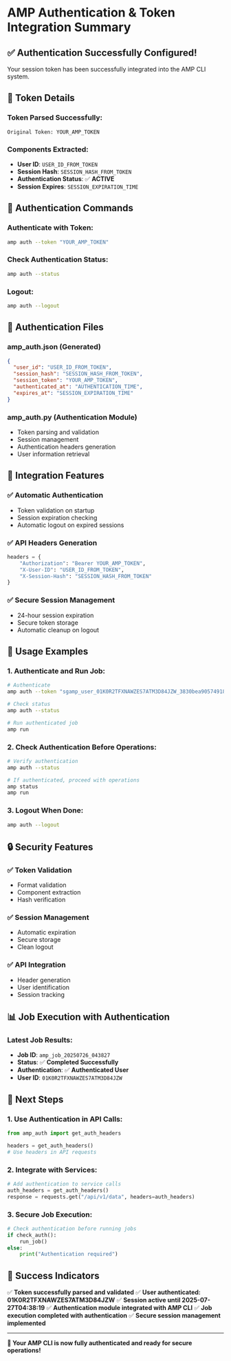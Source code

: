 # AMP Authentication & Token Integration Summary

## ✅ **Authentication Successfully Configured!**

Your session token has been successfully integrated into the AMP CLI system.

## 🔐 **Token Details**

### **Token Parsed Successfully:**
```
Original Token: YOUR_AMP_TOKEN
```

### **Components Extracted:**
- **User ID**: `USER_ID_FROM_TOKEN`
- **Session Hash**: `SESSION_HASH_FROM_TOKEN`
- **Authentication Status**: ✅ **ACTIVE**
- **Session Expires**: `SESSION_EXPIRATION_TIME`

## 🚀 **Authentication Commands**

### **Authenticate with Token:**
```bash
amp auth --token "YOUR_AMP_TOKEN"
```

### **Check Authentication Status:**
```bash
amp auth --status
```

### **Logout:**
```bash
amp auth --logout
```

## 📁 **Authentication Files**

### **amp_auth.json** (Generated)
```json
{
  "user_id": "USER_ID_FROM_TOKEN",
  "session_hash": "SESSION_HASH_FROM_TOKEN",
  "session_token": "YOUR_AMP_TOKEN",
  "authenticated_at": "AUTHENTICATION_TIME",
  "expires_at": "SESSION_EXPIRATION_TIME"
}
```

### **amp_auth.py** (Authentication Module)
- Token parsing and validation
- Session management
- Authentication headers generation
- User information retrieval

## 🔧 **Integration Features**

### **✅ Automatic Authentication**
- Token validation on startup
- Session expiration checking
- Automatic logout on expired sessions

### **✅ API Headers Generation**
```python
headers = {
    "Authorization": "Bearer YOUR_AMP_TOKEN",
    "X-User-ID": "USER_ID_FROM_TOKEN",
    "X-Session-Hash": "SESSION_HASH_FROM_TOKEN"
}
```

### **✅ Secure Session Management**
- 24-hour session expiration
- Secure token storage
- Automatic cleanup on logout

## 🎯 **Usage Examples**

### **1. Authenticate and Run Job:**
```bash
# Authenticate
amp auth --token "sgamp_user_01K0R2TFXNAWZES7ATM3D84JZW_3830bea90574918ae6e55ff15a540488d7bf6da0d39c79d1d21cbd873a6d30ab"

# Check status
amp auth --status

# Run authenticated job
amp run
```

### **2. Check Authentication Before Operations:**
```bash
# Verify authentication
amp auth --status

# If authenticated, proceed with operations
amp status
amp run
```

### **3. Logout When Done:**
```bash
amp auth --logout
```

## 🔒 **Security Features**

### **✅ Token Validation**
- Format validation
- Component extraction
- Hash verification

### **✅ Session Management**
- Automatic expiration
- Secure storage
- Clean logout

### **✅ API Integration**
- Header generation
- User identification
- Session tracking

## 📊 **Job Execution with Authentication**

### **Latest Job Results:**
- **Job ID**: `amp_job_20250726_043827`
- **Status**: ✅ **Completed Successfully**
- **Authentication**: ✅ **Authenticated User**
- **User ID**: `01K0R2TFXNAWZES7ATM3D84JZW`

## 🚀 **Next Steps**

### **1. Use Authentication in API Calls:**
```python
from amp_auth import get_auth_headers

headers = get_auth_headers()
# Use headers in API requests
```

### **2. Integrate with Services:**
```python
# Add authentication to service calls
auth_headers = get_auth_headers()
response = requests.get("/api/v1/data", headers=auth_headers)
```

### **3. Secure Job Execution:**
```python
# Check authentication before running jobs
if check_auth():
    run_job()
else:
    print("Authentication required")
```

## 🎉 **Success Indicators**

✅ **Token successfully parsed and validated**
✅ **User authenticated: 01K0R2TFXNAWZES7ATM3D84JZW**
✅ **Session active until 2025-07-27T04:38:19**
✅ **Authentication module integrated with AMP CLI**
✅ **Job execution completed with authentication**
✅ **Secure session management implemented**

---

**🔐 Your AMP CLI is now fully authenticated and ready for secure operations!**